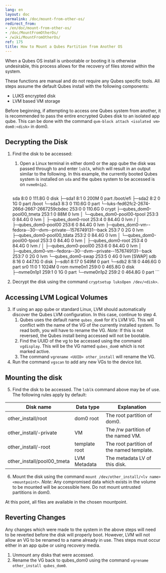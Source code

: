 ```yaml
---
lang: en
layout: doc
permalink: /doc/mount-from-other-os/
redirect_from:
- /en/doc/mount-from-other-os/
- /doc/MountFromOtherOs/
- /wiki/MountFromOtherOs/
ref: 175
title: How to Mount a Qubes Partition from Another OS
---
```


When a Qubes OS install is unbootable or booting it is otherwise undesirable, this process allows for the recovery of files stored within the system.

These functions are manual and do not require any Qubes specific tools. All steps assume the default Qubes install with the following components:
- LUKS encrypted disk
- LVM based VM storage

Before beginning, if attempting to access one Qubes system from another, it is recommended to pass the entire encrypted Qubes disk to an isolated app qube.
This can be done with the command `qvm-block attach <isolated vm> dom0:<disk>` in dom0.

Decrypting the Disk
-----------------

1. Find the disk to be accessed:
    1. Open a Linux terminal in either dom0 or the app qube the disk was passed through to and enter `lsblk`, which will result in an output similar to the following.
        In this example, the currently booted Qubes system is installed on `sda` and the qubes system to be accessed is on `nvme0n1p2`.

        ```
    sda                                                                   8:0    0 111.8G  0 disk
    ├─sda1                                                                8:1    0   200M  0 part  /boot/efi
    ├─sda2                                                                8:2    0     1G  0 part  /boot
    └─sda3                                                                8:3    0 110.6G  0 part
      └─luks-fed62fc2-2674-266d-2667-2667259cbdec                       253:0    0 110.6G  0 crypt
        ├─qubes_dom0-pool00_tmeta                                       253:1    0    88M  0 lvm
        │ └─qubes_dom0-pool00-tpool                                     253:3    0  84.4G  0 lvm
        │   ├─qubes_dom0-root                                           253:4    0  84.4G  0 lvm   /
        │   ├─qubes_dom0-pool00                                         253:6    0  84.4G  0 lvm
        ├─qubes_dom0-vm--fedora--30--dvm--private--1576749131--back 253:7    0     2G  0 lvm
        ├─qubes_dom0-pool00_tdata                                       253:2    0  84.4G  0 lvm
        │ └─qubes_dom0-pool00-tpool                                     253:3    0  84.4G  0 lvm
        │   ├─qubes_dom0-root                                           253:4    0  84.4G  0 lvm   /
        │   ├─qubes_dom0-pool00                                         253:6    0  84.4G  0 lvm
        │   ├─qubes_dom0-vm--fedora--30--dvm--private--1576749131--back 253:7    0     2G  0 lvm
        └─qubes_dom0-swap                                               253:5    0     4G  0 lvm   [SWAP]
    sdb                                                                   8:16   0 447.1G  0 disk
    ├─sdb1                                                                8:17   0   549M  0 part
    └─sdb2                                                                8:18   0 446.6G  0 part
    sr0                                                                  11:0    1  1024M  0 rom
    nvme0n1                                                             259:0    0 465.8G  0 disk
    ├─nvme0n1p1                                                         259:1    0     1G  0 part
    └─nvme0n1p2                                                         259:2    0 464.8G  0 part
        ```

2. Decrypt the disk using the command `cryptsetup luksOpen /dev/<disk>`.

Accessing LVM Logical Volumes
-----------------------------

3. If using an app qube or standard Linux, LVM should automatically discover the Qubes LVM configuration. In this case, continue to step 4.
    1. Qubes uses the default name `qubes_dom0` for it's LVM VG.
       This will conflict with the name of the VG of the currently installed system.
       To read both, you will have to rename the VG.
       *Note:* If this is not reversed, the Qubes install being accessed will not be bootable.
    2. Find the UUID of the vg to be accessed using the command `vgdisplay`.
       This will be the VG named `qubes_dom0` which is not marked active.
    3. The command `vgrename <UUID> other_install` will rename the VG.
4. Run the command `vgscan` to add any new VGs to the device list.

Mounting the disk
-----------------

5. Find the disk to be accessed. The `lsblk` command above may be of use. The following rules apply by default:

| Disk name                     | Data type         | Explanation                                 |
| ----------------------------- | ----------------- | ------------------------------------------- |
| other\_install/root           | dom0 root         | The root partition of dom0.                 |
| other\_install/<vm>-private   | VM                | The /rw partition of the named VM.          |
| other\_install/<vm>-root      | template root   | The root partition of the named template. |
| other\_install/pool00\_tmeta  | LVM Metadata      | The metadata LV of this disk.               |

6. Mount the disk using the command `mount /dev/other_install/<lv name> <mountpoint>`.
   *Note:* Any compromised data which exists in the volume to be mounted will be accessible here.
   Do not mount untrusted partitions in dom0.

At this point, all files are available in the chosen mountpoint.

Reverting Changes
-----------------------------------------

Any changes which were made to the system in the above steps will need to be reverted before the disk will properly boot.
However, LVM will not allow an VG to be renamed to a name already in use.
Thes steps must occur either in an app qube or using recovery media.

1. Unmount any disks that were accessed.
2. Rename the VG back to qubes\_dom0 using the command `vgrename other_install qubes_dom0`.

